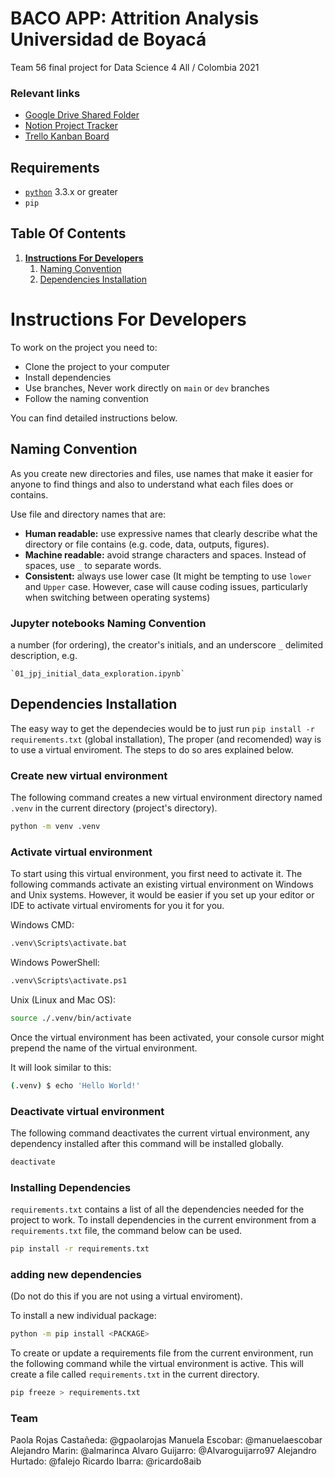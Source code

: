 # BACO APP: Attrition Analysis Universidad de Boyacá

Team 56 final project for Data Science 4 All / Colombia 2021

### Relevant links

* [Google Drive Shared Folder](https://drive.google.com/drive/folders/1R9QG7rAmjnp3hWU2ty4xIT6LB6aRHti-)
* [Notion Project Tracker](https://www.notion.so/Team-56-Project-Tracker-e725562bd9cb47b9910e6ef96452ab09)
* [Trello Kanban Board](https://trello.com/b/Ga8QCmGz)

## Requirements
* [`python`](https://www.python.org/downloads/) 3.3.x or greater
* `pip`

## Table Of Contents

1. **[Instructions For Developers](#instructions-for-developers)**<br>
    1. [Naming Convention](#naming-convention)<br>
    2. [Dependencies Installation](#dependencies-installation)<br>

# Instructions For Developers

To work on the project you need to: 

* Clone the project to your computer
* Install dependencies
* Use branches, Never work  directly on `main` or `dev` branches
* Follow the naming convention

You can find detailed instructions below.

## Naming Convention

As you create new directories and files, use names that make it easier for anyone to find things and also to understand what each files does or contains.

Use file and directory names that are:

* **Human readable:** use expressive names that clearly describe what the directory or file contains (e.g. code, data, outputs, figures).
* **Machine readable:** avoid strange characters and spaces. Instead of spaces, use `_` to separate words.
* **Consistent:** always use lower case (It might be tempting to use `lower` and `Upper` case. However, case will cause coding issues, particularly when switching between operating systems)

### Jupyter notebooks Naming Convention

a number (for ordering), the creator's initials, and an underscore `_` delimited description, e.g.
    
    `01_jpj_initial_data_exploration.ipynb`


## Dependencies Installation

The easy way to get the dependecies would be to just run `pip install -r requirements.txt` (global installation), The proper (and recomended) way is to use a virtual enviroment. The steps to do so ares explained below.

### Create new virtual environment

The following command creates a new virtual environment directory named `.venv` in the current directory (project's directory).
```sh
python -m venv .venv
```

### Activate virtual environment

To start using this virtual environment, you first need to activate it. The following commands activate an existing virtual environment on Windows and Unix systems. However, it would be easier if you set up your editor or IDE to activate virtual enviroments for you it for you.

Windows CMD:
```sh
.venv\Scripts\activate.bat
```

Windows PowerShell:
```sh
.venv\Scripts\activate.ps1
```

Unix (Linux and Mac OS):
```sh
source ./.venv/bin/activate
```
Once the virtual environment has been activated, your console cursor might prepend the name of the virtual environment.

It will look similar to this:
```sh
(.venv) $ echo 'Hello World!'
```

### Deactivate virtual environment

The following command deactivates the current virtual environment, any dependency installed after this command will be installed globally.
```sh
deactivate
```

### Installing Dependencies

`requirements.txt` contains a list of all the dependencies needed for the project to work. To install dependencies in the current environment from a `requirements.txt` file, the command below can be used.
```sh
pip install -r requirements.txt
```

### adding new dependencies

(Do not do this if you are not using a virtual enviroment).

To install a new individual package:

```sh
python -m pip install <PACKAGE>
```

To create or update a requirements file from the current environment, run the following command while the virtual environment is active. This will create a file called `requirements.txt` in the current directory. 

```sh
pip freeze > requirements.txt
```

### Team
Paola Rojas Castañeda: @gpaolarojas
Manuela Escobar: @manuelaescobar
Alejandro Marin: @almarinca
Alvaro Guijarro: @Alvaroguijarro97
Alejandro Hurtado: @falejo
Ricardo Ibarra: @ricardo8aib
